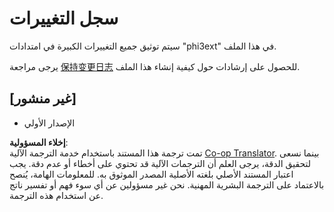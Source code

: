 <!--
CO_OP_TRANSLATOR_METADATA:
{
  "original_hash": "dbb0b6218ce5f9cf0ede8f4201f6ad58",
  "translation_date": "2025-05-07T10:15:49+00:00",
  "source_file": "code/07.Lab/01/Apple/phi3ext/CHANGELOG.md",
  "language_code": "ar"
}
-->
# سجل التغييرات

سيتم توثيق جميع التغييرات الكبيرة في امتدادات "phi3ext" في هذا الملف.

يرجى مراجعة [保持变更日志](http://keepachangelog.com/) للحصول على إرشادات حول كيفية إنشاء هذا الملف.

## [غير منشور]

- الإصدار الأولي

**إخلاء المسؤولية**:  
تمت ترجمة هذا المستند باستخدام خدمة الترجمة الآلية [Co-op Translator](https://github.com/Azure/co-op-translator). بينما نسعى لتحقيق الدقة، يرجى العلم أن الترجمات الآلية قد تحتوي على أخطاء أو عدم دقة. يجب اعتبار المستند الأصلي بلغته الأصلية المصدر الموثوق به. للمعلومات الهامة، يُنصح بالاعتماد على الترجمة البشرية المهنية. نحن غير مسؤولين عن أي سوء فهم أو تفسير ناتج عن استخدام هذه الترجمة.